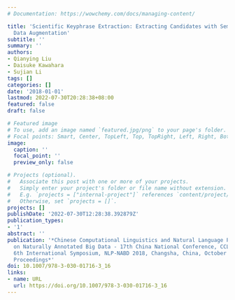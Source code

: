 ```yaml
---
# Documentation: https://wowchemy.com/docs/managing-content/

title: 'Scientific Keyphrase Extraction: Extracting Candidates with Semi-supervised
  Data Augmentation'
subtitle: ''
summary: ''
authors:
- Qianying Liu
- Daisuke Kawahara
- Sujian Li
tags: []
categories: []
date: '2018-01-01'
lastmod: 2022-07-30T20:28:38+08:00
featured: false
draft: false

# Featured image
# To use, add an image named `featured.jpg/png` to your page's folder.
# Focal points: Smart, Center, TopLeft, Top, TopRight, Left, Right, BottomLeft, Bottom, BottomRight.
image:
  caption: ''
  focal_point: ''
  preview_only: false

# Projects (optional).
#   Associate this post with one or more of your projects.
#   Simply enter your project's folder or file name without extension.
#   E.g. `projects = ["internal-project"]` references `content/project/deep-learning/index.md`.
#   Otherwise, set `projects = []`.
projects: []
publishDate: '2022-07-30T12:28:38.392879Z'
publication_types:
- '1'
abstract: ''
publication: '*Chinese Computational Linguistics and Natural Language Processing Based
  on Naturally Annotated Big Data - 17th China National Conference, CCL 2018, and
  6th International Symposium, NLP-NABD 2018, Changsha, China, October 19-21, 2018,
  Proceedings*'
doi: 10.1007/978-3-030-01716-3_16
links:
- name: URL
  url: https://doi.org/10.1007/978-3-030-01716-3_16
---
```


